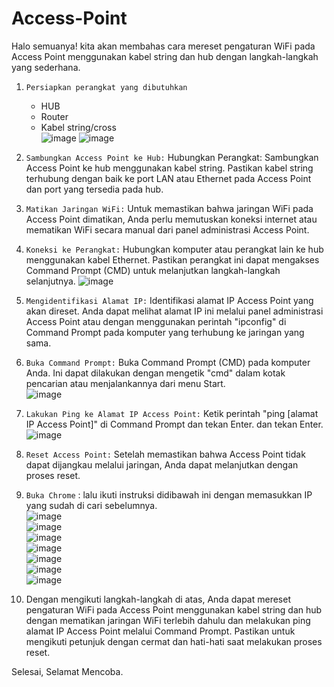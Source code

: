 # Access-Point
Halo semuanya! kita akan membahas cara mereset pengaturan WiFi pada Access Point menggunakan kabel string dan hub dengan langkah-langkah yang sederhana.  
1. `Persiapkan perangkat yang dibutuhkan`  
   - HUB
   - Router  
   - Kabel string/cross  
     ![image](https://github.com/Azzadlyh/Access-Point/assets/126213404/c894792b-b9ab-499e-ba6b-1911be9d85bc) ![image](https://github.com/Azzadlyh/Access-Point/assets/126213404/be358a27-4843-4de9-ae99-4e7e4c162ab8)  

2. `Sambungkan Access Point ke Hub:`
   Hubungkan Perangkat: Sambungkan Access Point ke hub menggunakan kabel string. Pastikan kabel string terhubung dengan baik ke port LAN atau Ethernet pada Access Point dan port yang tersedia pada hub.
   
4. `Matikan Jaringan WiFi:`
   Untuk memastikan bahwa jaringan WiFi pada Access Point dimatikan, Anda perlu memutuskan koneksi internet atau mematikan WiFi secara manual dari panel administrasi Access Point.  

5. `Koneksi ke Perangkat:`
   Hubungkan komputer atau perangkat lain ke hub menggunakan kabel Ethernet. Pastikan perangkat ini dapat mengakses Command Prompt (CMD) untuk melanjutkan langkah-langkah selanjutnya.
    ![image](https://github.com/Azzadlyh/Access-Point/assets/126213404/3f87ba11-ce5d-4e66-b46e-47c65e2544a3)

6. `Mengidentifikasi Alamat IP:`
   Identifikasi alamat IP Access Point yang akan direset. Anda dapat melihat alamat IP ini melalui panel administrasi Access Point atau
    dengan menggunakan perintah "ipconfig" di Command Prompt pada komputer yang terhubung ke jaringan yang sama.

7. `Buka Command Prompt:`
   Buka Command Prompt (CMD) pada komputer Anda. Ini dapat dilakukan dengan mengetik "cmd" dalam kotak pencarian atau menjalankannya dari menu Start.  
   ![image](https://github.com/Azzadlyh/Access-Point/assets/126213404/786141b3-6567-48c8-b0c7-d767ab8394c5)

8. `Lakukan Ping ke Alamat IP Access Point:`
   Ketik perintah "ping [alamat IP Access Point]" di Command Prompt dan tekan Enter. dan tekan Enter.  
   ![image](https://github.com/Azzadlyh/Access-Point/assets/126213404/a30b78e1-ae1b-4a0d-8b4c-fb1cbe79f28d)

9. `Reset Access Point:`
    Setelah memastikan bahwa Access Point tidak dapat dijangkau melalui jaringan, Anda dapat melanjutkan dengan proses reset.

10. `Buka Chrome` :   lalu ikuti instruksi didibawah ini dengan memasukkan IP yang sudah di cari sebelumnya.  
    ![image](https://github.com/Azzadlyh/Access-Point/assets/126213404/d9170b4a-4dd1-4258-80e9-61a11c5a69d7)  
    ![image](https://github.com/Azzadlyh/Access-Point/assets/126213404/007854e4-ab75-4012-8018-54455b52dd52)  
    ![image](https://github.com/Azzadlyh/Access-Point/assets/126213404/7a24e3de-7426-4ab8-bd39-5ff8b856e28e)  
    ![image](https://github.com/Azzadlyh/Access-Point/assets/126213404/e0f64b07-db74-45d1-af61-3f4a36ca7f58)  
    ![image](https://github.com/Azzadlyh/Access-Point/assets/126213404/cf97ded6-c31d-498e-b2cc-8b9f04a5e3c7)  
    ![image](https://github.com/Azzadlyh/Access-Point/assets/126213404/64b6ed60-c04a-46df-88fe-80f99807b128)  
    ![image](https://github.com/Azzadlyh/Access-Point/assets/126213404/208222ad-0643-45fc-a627-4eb6f5a4f5d7)  
   
11. Dengan mengikuti langkah-langkah di atas, Anda dapat mereset pengaturan WiFi pada Access Point menggunakan kabel string dan hub dengan mematikan jaringan WiFi terlebih dahulu dan melakukan ping alamat IP Access Point melalui Command Prompt. Pastikan untuk mengikuti petunjuk dengan cermat dan hati-hati saat melakukan proses reset.

Selesai, Selamat Mencoba. 




